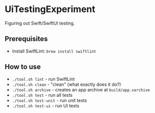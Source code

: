 # UiTestingExperiment

Figuring out Swift/SwiftUI testing.

## Prerequisites

* Install SwiftLint: `brew install swiftlint`

## How to use

* `./tool.sh lint` - run SwiftLint
* `./tool.sh clean` - "clean" (what exactly does it do?)
* `./tool.sh archive` - creates an app archive at `build/app.xarchive`
* `./tool.sh test` - run all tests
* `./tool.sh test-unit` - run unit tests
* `./tool.sh test-ui` - run UI tests
